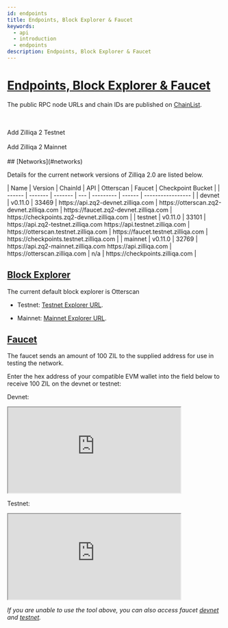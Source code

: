 ```yaml
---
id: endpoints
title: Endpoints, Block Explorer & Faucet
keywords:
  - api
  - introduction
  - endpoints
description: Endpoints, Block Explorer & Faucet
---
```


# [Endpoints, Block Explorer & Faucet](#endpoints-block-explorer-faucet)

The public RPC node URLs and chain IDs are published on [ChainList](https://chainlist.org/?search=zilliqa&testnets=true).

<br>
<br>

<span id="addZilliqaPTChainButton" class="metamask">
Add Zilliqa 2 Testnet
</span>
<br>
<br>

<span id="addZilliqaPMChainButton" class="metamask">
Add Zilliqa 2 Mainnet
</span>
<br>
<br>
## [Networks](#networks)

Details for the current network versions of Zilliqa 2.0 are listed below.

<div class="table" markdown>
|  Name  | Version | ChainId | API | Otterscan | Faucet  | Checkpoint Bucket |
| ------ | ------- | ------- | --- | --------- | ------  | ----------------- |
| devnet | v0.11.0 | 33469 | https://api.zq2-devnet.zilliqa.com	 | https://otterscan.zq2-devnet.zilliqa.com | https://faucet.zq2-devnet.zilliqa.com | https://checkpoints.zq2-devnet.zilliqa.com |
| testnet | v0.11.0 | 33101 | https://api.zq2-testnet.zilliqa.com https://api.testnet.zilliqa.com	 | https://otterscan.testnet.zilliqa.com | https://faucet.testnet.zilliqa.com | https://checkpoints.testnet.zilliqa.com |
| mainnet | v0.11.0 | 32769 | https://api.zq2-mainnet.zilliqa.com https://api.zilliqa.com	| https://otterscan.zilliqa.com | n/a | https://checkpoints.zilliqa.com |
</div>

## [Block Explorer](#block-explorer)

The current default block explorer is Otterscan

- Testnet: [Testnet Explorer URL](https://otterscan.testnet.zilliqa.com).

- Mainnet: [Mainnet Explorer URL](https://otterscan.zilliqa.com).

## [Faucet](#faucet)

The faucet sends an amount of 100 ZIL to the supplied address for use in testing the network.

Enter the hex address of your compatible EVM wallet into the field below to receive 100 ZIL on the devnet or testnet:

Devnet:

<div class="fish">
 <iframe width="80%" height="200px" src="https://faucet.zq2-devnet.zilliqa.com/"></iframe>
 </div>

Testnet:

<div class="fish">
 <iframe width="80%" height="200px" src="https://faucet.testnet.zilliqa.com/"></iframe>
 </div>

_If you are unable to use the tool above, you can also access faucet [devnet](https://faucet.zq2-devnet.zilliqa.com) and [testnet](https://faucet.testnet.zilliqa.com)._
